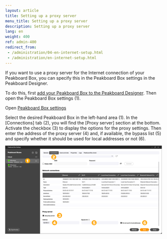 ```yaml
---
layout: article
title: Setting up a proxy server
menu_title: Setting up a proxy server
description: Setting up a proxy server
lang: en
weight: 400
ref: admin-400
redirect_from:
 - /administration/04-en-internet-setup.html
 - /administration/en-internet-setup.html
---
```



If you want to use a proxy server for the Internet connection of your Peakboard Box, you can specify this in the Peakboard Box settings in the Peakboard Designer.

To do this, first [add your Peakboard Box to the Peakboard Designer](https://help.peakboard.com/administration/en-adding.html). Then open the Peakboard Box settings (1).

Open [Peakboard Box settings](/assets/images/admin/proxy/en_proxy-01.png)

Select the desired Peakboard Box in the left-hand area (1). In the [Connections] tab (2), you will find the [Proxy server] section at the bottom.
Activate the checkbox (3) to display the options for the proxy settings.
Then enter the address of the proxy server (4) and, if available, the bypass list (5) and specify whether it should be used for local addresses or not (6).

![Proxy settings](/assets/images/admin/proxy/en_proxy-02.png)
